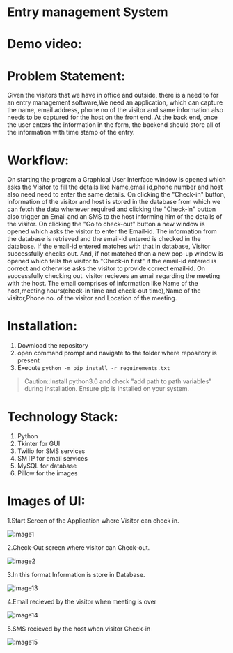 # Entry management System

# Demo video:

# Problem Statement:
Given the visitors that we have in office and outside, there is a need to for an entry management software,We need an application, which can capture the name, email address, phone no of the visitor and same information also needs to be captured for the host on the front end. At the back end, once the user enters the information in the form, the backend should store all of the information with time stamp of the entry.

# Workflow:
On starting the program a Graphical User Interface window is opened which asks the Visitor to fill the details like Name,email id,phone number and host also need need to enter the same details.
On clicking the "Check-in" button, information of the visitor and host is stored in the database from which we can fetch the data whenever  required and clicking the "Check-in" button also trigger an Email and an SMS to the host informing him of the details of the visitor.
On clicking the "Go to check-out" button a new window is opened which asks the visitor to enter the Email-id. The information from the database is retrieved and the email-id entered is checked in the database. If the email-id entered matches with that in database, Visitor successfully checks out. And, if not matched then a new pop-up window is opened which tells the visitor to "Check-in first" if the email-id entered is correct and otherwise asks the visitor to provide correct email-id.
On successfully checking out. visitor recieves an email regarding the meeting with the host. The email comprises of information like Name of the host,meeting hours(check-in time and check-out time),Name of the visitor,Phone no. of the visitor and Location of the meeting.

# Installation:
1. Download the repository
2. open command prompt and navigate to the folder where repository is present
3. Execute ```python -m pip install -r requirements.txt```
>Caution::Install python3.6 and check "add path to path variables" during installation. Ensure pip is installed on your system.
	
# Technology Stack:
1. Python
2. Tkinter for GUI
3. Twilio for SMS services
4. SMTP for email services
5. MySQL for database
6. Pillow for the images


# Images of UI:

1.Start Screen of the Application where Visitor can check in.

![image1](https://github.com/aman3197/Innovaccer-EntryManagementSoftware/blob/master/Images/image1.png)

2.Check-Out screen where visitor can Check-out.

![image2](https://github.com/aman3197/Innovaccer-EntryManagementSoftware/blob/master/Images/image2.png)

3.In this format 	Information is store in Database.

![image13](https://github.com/aman3197/Innovaccer-EntryManagementSoftware/blob/master/Images/image13.png)

4.Email recieved by the visitor when meeting is over

![image14](https://github.com/aman3197/Innovaccer-EntryManagementSoftware/blob/master/Images/image14.jpg)





5.SMS recieved by the host when visitor Check-in



![image15](https://github.com/aman3197/Innovaccer-EntryManagementSoftware/blob/master/Images/image15.jpg)



